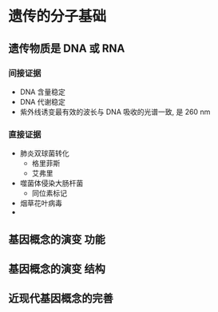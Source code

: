 # 遗传的分子基础

## 遗传物质是 DNA 或 RNA

### 间接证据

+ DNA 含量稳定
+ DNA 代谢稳定
+ 紫外线诱变最有效的波长与 DNA 吸收的光谱一致, 是 260 nm

### 直接证据

+ 肺炎双球菌转化
  + 格里菲斯
  + 艾弗里
+ 噬菌体侵染大肠杆菌
  + 同位素标记
+ 烟草花叶病毒
+ 

## 基因概念的演变 功能

## 基因概念的演变 结构

## 近现代基因概念的完善

